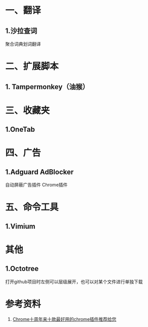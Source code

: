 # 一、翻译

## 1.沙拉查词

聚合词典划词翻译





# 二、扩展脚本

## 1. Tampermonkey（油猴）







# 三、收藏夹

## 1.OneTab





# 四、广告

## 1.Adguard AdBlocker

自动屏蔽广告插件 Chrome插件





# 五、命令工具

## 1.Vimium





# 其他

## 1.Octotree

打开github项目时左侧可以层级展开，也可以对某个文件进行单独下载









# 参考资料

1. [Chrome十周年来十款最好用的chrome插件推荐给您](http://www.cnplugins.com/zhuanti/10zhounian.html)